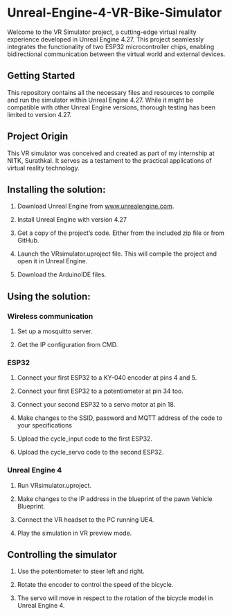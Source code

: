 # Unreal-Engine-4-VR-Bike-Simulator
Welcome to the VR Simulator project, a cutting-edge virtual reality experience developed in Unreal Engine 4.27. This project seamlessly integrates the functionality of two ESP32 microcontroller chips, enabling bidirectional communication between the virtual world and external devices.

## Getting Started

This repository contains all the necessary files and resources to compile and run the simulator within Unreal Engine 4.27. While it might be compatible with other Unreal Engine versions, thorough testing has been limited to version 4.27.

## Project Origin

This VR simulator was conceived and created as part of my internship at NITK, Surathkal. It serves as a testament to the practical applications of virtual reality technology.

## Installing the solution:

1. Download Unreal Engine from www.unrealengine.com.

2. Install Unreal Engine with version 4.27

3. Get a copy of the project’s code. Either from the included zip file or from GitHub.

4. Launch the VRsimulator.uproject file. This will compile the project and open it in Unreal Engine.

5. Download the ArduinoIDE files.

## Using the solution:

### Wireless communication

1. Set up a mosquitto server.

2. Get the IP configuration from CMD.

### ESP32

1. Connect your first ESP32 to a KY-040 encoder at pins 4 and 5.

2. Connect your first ESP32 to a potentiometer at pin 34 too.

3. Connect your second ESP32 to a servo motor at pin 18.

4. Make changes to the SSID, password and MQTT address of the code to your specifications

5. Upload the cycle_input code to the first ESP32.

6. Upload the cycle_servo code to the second ESP32.

### Unreal Engine 4

1. Run VRsimulator.uproject.

2. Make changes to the IP address in the blueprint of the pawn Vehicle Blueprint.

3. Connect the VR headset to the PC running UE4.

4. Play the simulation in VR preview mode.


## Controlling the simulator

1. Use the potentiometer to steer left and right.

2. Rotate the encoder to control the speed of the bicycle.

3. The servo will move in respect to the rotation of the bicycle model in Unreal Engine 4.
